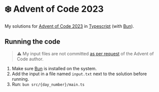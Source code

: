 # ❄️ Advent of Code 2023

My solutions for [Advent of Code 2023](https://adventofcode.com/2023) in [Typescript](https://www.typescriptlang.org/) (with [Bun](https://bun.sh/)).

## Running the code

> ⚠️ My input files are not committed [as per request](https://www.reddit.com/r/adventofcode/comments/zh2hk0/2022friendly_reminder_dont_commit_your_input/) of the Advent of Code author.

1. Make sure [Bun](https://bun.sh/) is installed on the system.
2. Add the input in a file named `input.txt` next to the solution before running.
3. Run: `bun src/{day_number}/main.ts`
